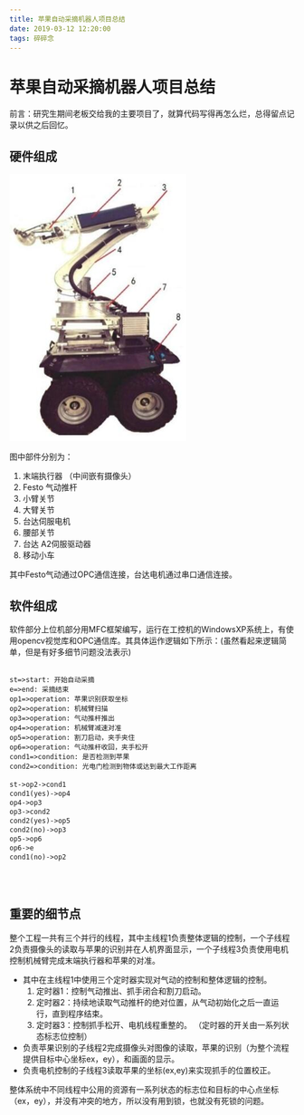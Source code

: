 ```yaml
---
title: 苹果自动采摘机器人项目总结
date: 2019-03-12 12:20:00
tags: 碎碎念
---
```

# 苹果自动采摘机器人项目总结

前言：研究生期间老板交给我的主要项目了，就算代码写得再怎么烂，总得留点记录以供之后回忆。

## 硬件组成

![小车](采摘机器人项目总结/小车.jpg)

图中部件分别为：
1. 末端执行器 （中间嵌有摄像头）
2. Festo 气动推杆 
3. 小臂关节 
4. 大臂关节 
5. 台达伺服电机 
6. 腰部关节 
7. 台达 A2伺服驱动器 
8. 移动小车

其中Festo气动通过OPC通信连接，台达电机通过串口通信连接。

## 软件组成

软件部分上位机部分用MFC框架编写，运行在工控机的WindowsXP系统上，有使用opencv视觉库和OPC通信库。其具体运作逻辑如下所示：(虽然看起来逻辑简单，但是有好多细节问题没法表示)

```flow

st=>start: 开始自动采摘
e=>end: 采摘结束
op1=>operation: 苹果识别获取坐标
op2=>operation: 机械臂扫描
op3=>operation: 气动推杆推出
op4=>operation: 机械臂减速对准
op5=>operation: 割刀启动，夹手夹住
op6=>operation: 气动推杆收回，夹手松开
cond1=>condition: 是否检测到苹果
cond2=>condition: 光电门检测到物体或达到最大工作距离

st->op2->cond1
cond1(yes)->op4
op4->op3
op3->cond2
cond2(yes)->op5
cond2(no)->op3
op5->op6
op6->e
cond1(no)->op2




```

## 重要的细节点

整个工程一共有三个并行的线程，其中主线程1负责整体逻辑的控制，一个子线程2负责摄像头的读取与苹果的识别并在人机界面显示，一个子线程3负责使用电机控制机械臂完成末端执行器和苹果的对准。

+ 其中在主线程1中使用三个定时器实现对气动的控制和整体逻辑的控制。
	1. 定时器1：控制气动推出、抓手闭合和割刀启动。
	2. 定时器2：持续地读取气动推杆的绝对位置，从气动初始化之后一直运行，直到程序结束。
	3. 定时器3：控制抓手松开、电机线程重整的。
	（定时器的开关由一系列状态标志位控制）
+ 负责苹果识别的子线程2完成摄像头对图像的读取，苹果的识别（为整个流程提供目标中心坐标ex，ey），和画面的显示。
+ 负责电机控制的子线程3读取苹果的坐标(ex,ey)来实现抓手的位置校正。

整体系统中不同线程中公用的资源有一系列状态的标志位和目标的中心点坐标（ex，ey），并没有冲突的地方，所以没有用到锁，也就没有死锁的问题。
